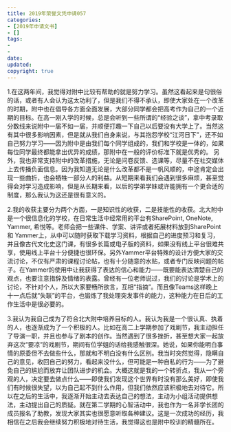 ```yaml
---
title: 2019年荣誉文凭申请057
categories:
- [2019年申请文书]
- []
tags: 
- 
- 
date:
updated:
copyright: true
---
```


1.在这两年间，我觉得对附中比较有帮助的就是努力学习。虽然这看起来是句很俗的话，或者有人会认为这太功利了，但是我们不得不承认，即使大家处在一个改革的时期，附中也在倡导各方面全面发展，大部分同学都会把高考作为自己的一个近期的目标。在高一刚入学的时候，总是会听到一些所谓的“经验之谈”，拿中考录取分数线来说附中一届不如一届，并顺便打趣一下自己以后要没有大学上了。当然这有其中很多影响因素，但是就从我们自身来说，与其抱怨学校“江河日下”，还不如自己努力学习——因为附中是由我们每个同学组成的，我们和学校是一体的，如果每位同学最终都能拿出优异的成绩，那附中在一般的评价标准下就是优秀的。 另外，我也非常支持附中的改革措施，无论是问卷反馈、选课等，尽量不在社交媒体上去传播负面信息。因为我知道无论是什么改革都不是一帆风顺的，中途肯定会出现一些曲折，也会牺牲一部分人的利益。从短期来看我们会遇到很多麻烦，甚至觉得会对学习造成影响，但是从长期来看，以后的学弟学妹或许能拥有一个更合适的制度，那么我认为这还是很有意义的。


<!--more-->
2.我的收获主要分为两个方面，一是知识性的收获，二是技能性的收获。北大附中是一个很信息化的学校，在日常生活中经常用的平台有SharePoint, OneNote, Yammer, 希悦等。老师会把一些课件、学案、讲评或者拓展材料放到SharePoint 和 Yammer上，从中可以随时获取下载学习资料，根据自己的进度预习和复习，并且像古代文化史这门课，有很多长篇或电子版的资料，如果没有线上平台很难共享，使用线上平台十分便捷也很环保。另外Yammer平台特殊的设计方便大家的交流讨论，不仅有严肃的课程讨论帖，也有十分随意的水贴，或者专门反映问题的帖子。在Yammer的使用中让我获得了表达的信心和能力——既要能表达清楚自己的观点，也要注意措辞及情绪的表露。曾经有一位老师说过，我们的讨论是学术上的讨论，不针对个人，所以大家要畅所欲言，互相“指摘”。而且像Teams这样晚上十一点后就“失联”的平台，也锻炼了我处理突发事件的能力，这种能力在日后的工作生活中是很必要的。

3.我认为我自己成为了符合北大附中培养目标的人。我认为我是一个很认真、执着的人，也逐渐成为了一个积极的人。比如在高二上学期参加了戏剧节，我主动担任了导演一职，并且也参与了剧本的创作。当然遇到了很多挫折，甚至想大家一起放弃这次“要凉”的戏剧节，期间有位学姐的话给我感触很深。她说，如果你能明白事情的原委但不去做些什么，那就和不明白没有什么区别。我当时突然觉得，隐瞒自己的意见，收回自己的努力，看起来没什么，但可能是一种自私的行为——为了避免自己的尴尬而放弃让团队进步的机会。大概这就是我的一个转折点，我从一个旁观的人，决定要去做点什么——即使我们发现这个世界有时没有那么美好，即使我们有时候很失望，以为自己起不到什么作用，但我们依然应该积极地去对待它。所以在之后的生活中，我逐渐开始主动去表达自己的想法，主动为小组活动提供想法，主动提出自己的质疑。就在第二学期的心智活动中，我也作为一名非学长团的成员报名了助教，发现大家其实也很愿意听取各种建议。这是一次成功的经历，我相信在之后我会继续努力积极地对待生活，我觉得这也是附中校训的精髓所在。
